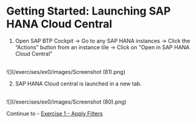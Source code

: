 # Getting Started: Launching SAP HANA Cloud Central

1. Open SAP BTP Cockpit -> Go to any SAP HANA instances -> Click the “Actions” button from an instance tile -> Click on "Open in SAP HANA Cloud Central"

<br>![](/exercises/ex0/images/Screenshot (81).png)


2. SAP HANA Cloud central is launched in a new tab.

<br>![](/exercises/ex0/images/Screenshot (80).png)


Continue to - [Exercise 1 - Apply Filters](../ex1/README.md)
